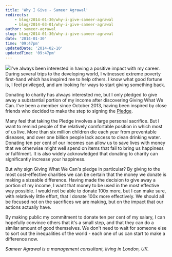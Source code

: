 ```yaml
---
title: 'Why I Give - Sameer Agrawal'
redirects:
    - blog/2014-01-30/why-i-give-sameer-agrawal
    - blog/2014-03-01/why-i-give-sameer-agrawal
author: sameer-agrawal
slug: blog/2014-01-30/why-i-give-sameer-agrawal
date: '2014-01-30'
time: '09:47pm'
updatedDate: '2014-02-10'
updatedTime: '09:47pm'
---
```

![](/images/uploads/sameer_agrawal_copy.jpg)I've always been interested in having a positive impact with my career. During several trips to the developing world, I witnessed extreme poverty first-hand which has inspired me to help others. I know what good fortune is, I feel privileged, and am looking for ways to start giving something back.

Donating to charity has always interested me, but I only pledged to give away a substantial portion of my income after discovering Giving What We Can. I've been a member since October 2013, having been inspired by close friends who decided to make the step to signing the [Pledge](http://www.givingwhatwecan.org/about-us/the-pledge).

Many feel that taking the Pledge involves a large personal sacrifice. But I want to remind people of the relatively comfortable position in which most of us live. More than six million children die each year from preventable diseases, and over one billion people lack access to clean drinking water. Donating ten per cent of our incomes can allow us to save lives with money that we otherwise might well spend on items that fail to bring us happiness or fulfilment. It is also widely acknowledged that donating to charity can significantly increase your happiness.

But why sign Giving What We Can's pledge in particular? By giving to the most cost-effective charities we can be certain that the money we donate is making a sizeable difference. Having made the decision to give away a portion of my income, I want that money to be used in the most effective way possible. I would not be able to donate 100x more, but I can make sure, with relatively little effort, that I donate 100x more effectively. We should all be focused not on the sacrifices we are making, but on the impact that our actions actually have.

By making public my commitment to donate ten per cent of my salary, I can hopefully convince others that it's a small step, and that they can do a similar amount of good themselves. We don't need to wait for someone else to sort out the inequalities of the world - each one of us can start to make a difference now.

_Sameer Agrawal is a management consultant, living in London, UK._